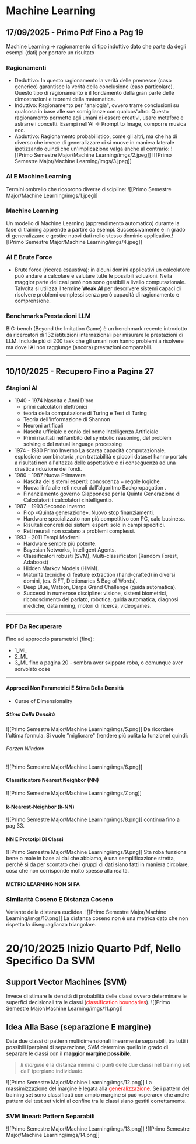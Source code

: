# Machine Learning
## 17/09/2025 - Primo Pdf Fino a Pag 19
Machine Learning => ragionamento di tipo induttivo dato che parte da degli esempi (dati) per portare un risultato
### Ragionamenti
- Deduttivo: 
	In questo ragionamento la verità delle premesse (caso generico) garantisce la verità della conclusione (caso particolare).
	Questo tipo di ragionamento è il fondamento della gran parte delle dimostrazioni e teoremi della matematica.
- Induttivo:
	Ragionamento per "analogia", ovvero trarre conclusioni su qualcosa in base alle sue somiglianze con qualcos'altro.
	Questo ragionamento permette agli umani di essere creativi, usare metafore e astrarre i concetti.
	Esempi nell'AI => Prompt to Image, comporre musica ecc.
- Abduttivo:
	Ragionamento probabilistico, come gli altri, ma che ha di diverso che invece di generalizzare ci si muove in maniera laterale ipotizzando quindi che un'implicazione valga anche al contrario:
	![[Primo Semestre Major/Machine Learning/imgs/2.jpeg]]
![[Primo Semestre Major/Machine Learning/imgs/3.jpeg]]
### AI E Machine Learning
Termini ombrello che ricoprono diverse discipline:
![[Primo Semestre Major/Machine Learning/imgs/1.jpeg]]
### Machine Learning
Un modello di Machine Learning (apprendimento automatico) durante la fase di training apprende a partire da esempi. Successivamente è in grado di generalizzare e gestire nuovi dati nello stesso dominio applicativo.![[Primo Semestre Major/Machine Learning/imgs/4.jpeg]]
### AI E Brute Force
- Brute force (ricerca esaustiva): in alcuni domini applicativi un calcolatore può andare a calcolare e valutare tutte le possibili soluzioni.
  Nella maggior parte dei casi però non sono gestibili a livello computazionale.
Talvolta si utilizza il termine **Weak AI** per descrivere sistemi capaci di risolvere problemi complessi senza però capacità di ragionamento e comprensione.
### Benchmarks Prestazioni LLM
BIG-bench (Beyond the Imitation Game) è un benchmark recente introdotto da ricercatori di 132 istituzioni internazionali per misurare le prestazioni di LLM.
Include più di 200 task che gli umani non hanno problemi a risolvere ma dove l’AI non raggiunge (ancora) prestazioni comparabili.

----
## 10/10/2025 - Recupero Fino a Pagina 27
### Stagioni AI
- 1940 - 1974  Nascita e Anni D'oro
	- primi calcolatori elettronici
	- teoria della computazione di Turing e Test di Turing
	- Teoria dell'informazione di Shannon
	- Neuroni artificali
	- Nascita ufficiale e conio del nome Intelligenza Artificiale
	- Primi risultati nell'ambito del symbolic reasoning, del problem solving e del natual language processing 
- 1974 - 1980 Primo Inverno
	La scarsa capacità computazionale, esplosione combinatoria ,non trattabilità e piccoli dataset hanno portato a risultati non all'altezza delle aspettative e di conseguenza ad una drastica riduzione dei fondi.
- 1980 - 1987 Nuova Primavera
	- Nascita dei sistemi esperti: conoscenza + regole logiche.
	- Nuova linfa alle reti neurali dall’algoritmo Backpropagation .
	- Finanziamento governo Giapponese per la Quinta Generazione di Calcolatori: i calcolatori «intelligenti».
- 1987 - 1993 Secondo Inverno 
	- Flop «Quinta generazione». Nuovo stop finanziamenti.
	- Hardware specializzato non più competitivo con PC, calo business.
	- Risultati concreti dei sistemi esperti solo in campi specifici.
	- Reti neurali non scalano a problemi complessi.
- 1993 - 2011 Tempi Moderni
	- Hardware sempre più potente.
	- Bayesian Networks, Intelligent Agents.
	- Classificatori robusti (SVM), Multi-classificatori (Random Forest, Adaboost)
	- Hidden Markov Models (HMM).
	- Maturità tecniche di feature extraction (hand-crafted) in diversi domini, (es. SIFT, Dictionaries & Bag of Words).
	- Deep Blue, Watson, Darpa Grand Challenge (guida automatica). 
	- Successi in numerose discipline: visione, sistemi biometrici, riconoscimento del parlato, robotica, guida automatica, diagnosi mediche, data mining, motori di ricerca, videogames.
---
### PDF Da Recuperare
Fino ad approccio parametrici (fine):
- 1_ML
- 2_ML
- 3_ML fino a pagina 20 - sembra aver skippato roba, o comunque aver sorvolato cose
--- 
#### Approcci Non Parametrici E Stima Della Densità
- Curse of Dimensionality 
##### Stima Della Densità
![[Primo Semestre Major/Machine Learning/imgs/5.png]]
Da ricordare l'ultima formula.
Si vuole ”migliorare" (rendere più pulita la funzione) quindi:
###### Parzen Window
![[Primo Semestre Major/Machine Learning/imgs/6.png]]
#### Classificatore Nearest Neighbor (NN)
![[Primo Semestre Major/Machine Learning/imgs/7.png]]
#### k-Nearest-Neighbor (k-NN)
![[Primo Semestre Major/Machine Learning/imgs/8.png]]
continua fino a pag 33.
#### NN E Prototipi Di Classi
![[Primo Semestre Major/Machine Learning/imgs/9.png]]
Sta roba funziona bene o male in base ai dai che abbiamo, è una semplificazione stretta, perchè si da per scontato che i gruppi di dati siano fatti in maniera circolare, cosa che non corrisponde molto spesso alla realtà.
#### METRIC LEARNING NON SI FA
### Similarità Coseno E Distanza Coseno
Variante della distanza euclidea.
![[Primo Semestre Major/Machine Learning/imgs/10.png]]
La distanza coseno non è una metrica dato che non rispetta la diseguaglianza triangolare.
# 20/10/2025 Inizio Quarto Pdf, Nello Specifico Da SVM
## Support Vector Machines (SVM)
Invece di stimare le densità di probabilità delle classi ovvero determinare le superfici decisionali tra le classi (<span style="color:rgb(255, 0, 0)">classification boundaries</span>).
![[Primo Semestre Major/Machine Learning/imgs/11.png]]
## Idea Alla Base (separazione E margine)
Date due classi di pattern multidimensionali linearmente separabili, tra tutti i possibili iperpiani di separazione, SVM determina quello in grado di separare le classi con il **maggior margine possibile**.
>_Il margine_ è la distanza minima di punti delle due classi nel training set dall’ iperpiano individuato.

![[Primo Semestre Major/Machine Learning/imgs/12.png]]
La massimizzazione del margine è legata alla <span style="color:rgb(255, 0, 0)">generalizzazione</span>. Se i pattern del training set sono classificati con ampio margine si può «sperare» che anche pattern del test set vicini al confine tra le classi siano gestiti correttamente.
### SVM lineari: Pattern Separabili
![[Primo Semestre Major/Machine Learning/imgs/13.png]]
![[Primo Semestre Major/Machine Learning/imgs/14.png]]
